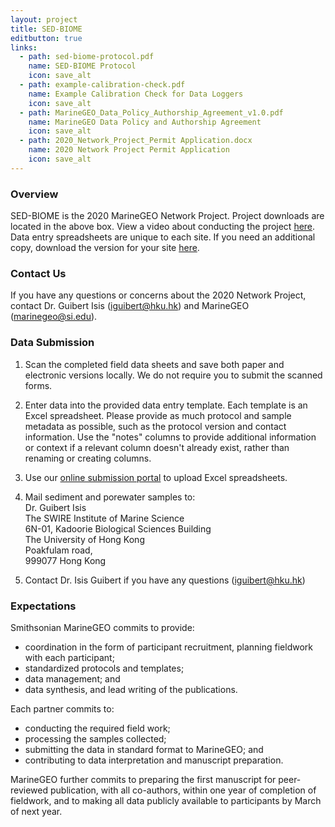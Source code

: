 ```yaml
---
layout: project
title: SED-BIOME
editbutton: true
links:
  - path: sed-biome-protocol.pdf
    name: SED-BIOME Protocol
    icon: save_alt
  - path: example-calibration-check.pdf
    name: Example Calibration Check for Data Loggers
    icon: save_alt
  - path: MarineGEO_Data_Policy_Authorship_Agreement_v1.0.pdf
    name: MarineGEO Data Policy and Authorship Agreement
    icon: save_alt
  - path: 2020_Network_Project_Permit Application.docx
    name: 2020 Network Project Permit Application
    icon: save_alt
---
```


### Overview
SED-BIOME is the 2020 MarineGEO Network Project. Project downloads are located in the above box. View a video about conducting the project [here](https://marinegeo.github.io/projects/sed-biome/video). Data entry spreadsheets are unique to each site. If you need an additional copy, download the version for your site [here](https://marinegeo.github.io/projects/sed-biome/data-entry-spreadsheets).    

### Contact Us

If you have any questions or concerns about the 2020 Network Project, contact Dr. Guibert Isis (iguibert@hku.hk) and MarineGEO (marinegeo@si.edu). 

### Data Submission

1. Scan the completed field data sheets and save both paper and electronic versions locally. We do not
require you to submit the scanned forms.

2. Enter data into the provided data entry template. Each template is an Excel spreadsheet. Please
provide as much protocol and sample metadata as possible, such as the protocol version and contact
information. Use the "notes" columns to provide additional information or context if a relevant column
doesn't already exist, rather than renaming or creating columns.

3. Use our [online submission portal](https://marinegeo.github.io/data-submission) to upload Excel spreadsheets.

4. Mail sediment and porewater samples to:  
Dr. Guibert Isis  
The SWIRE Institute of Marine Science  
6N-01, Kadoorie Biological Sciences Building  
The University of Hong Kong  
Poakfulam road,  
999077 Hong Kong  

5. Contact Dr. Isis Guibert if you have any questions (iguibert@hku.hk)

### Expectations

Smithsonian MarineGEO commits to provide:

- coordination in the form of participant recruitment, planning fieldwork with each participant;
- standardized protocols and templates;
- data management; and
- data synthesis, and lead writing of the publications.

Each partner commits to:
- conducting the required field work;
- processing the samples collected;
- submitting the data in standard format to MarineGEO; and
- contributing to data interpretation and manuscript preparation.

MarineGEO further commits to preparing the first manuscript for peer-reviewed publication, with all co-authors, within one year of completion of fieldwork, and to making all data publicly available to participants by March of next year.
